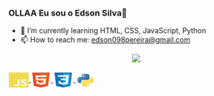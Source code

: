 ### OLLAA Eu sou o Edson Silva👋


- 🌱 I’m currently learning HTML, CSS, JavaScript, Python
- 📫 How to reach me: edson098pereira@gmail.com


<div align="center">
  <a href="https://github.com/edsonAPPe">
  <img height="180em" src="https://github-readme-stats.vercel.app/api?username=edsonAPPe&show_icons=true&theme=dracula&include_all_commits=true&count_private=true"/>
</div>
  
  <div style="display: inline_block"><br>
  <img align="center" alt="Rafa-Js" height="30" width="40" src="https://raw.githubusercontent.com/devicons/devicon/master/icons/javascript/javascript-plain.svg">
  <img align="center" alt="Rafa-HTML" height="30" width="40" src="https://raw.githubusercontent.com/devicons/devicon/master/icons/html5/html5-original.svg">
  <img align="center" alt="Rafa-CSS" height="30" width="40" src="https://raw.githubusercontent.com/devicons/devicon/master/icons/css3/css3-original.svg">
  <img align="center" alt="Rafa-Python" height="30" width="40" src="https://raw.githubusercontent.com/devicons/devicon/master/icons/python/python-original.svg">
</div>
  
  
  
  
  ##
